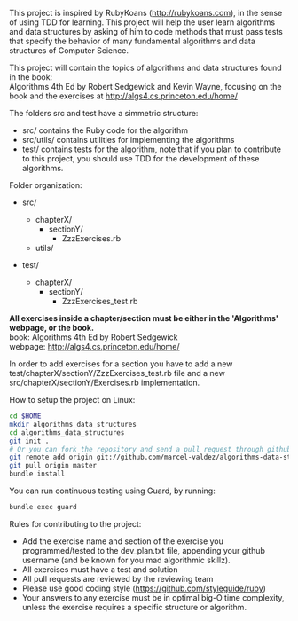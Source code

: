 <script src="http://www.ohloh.net/p/605940/widgets/project_basic_stats.js" type="text/javascript">
</script>
This project is inspired by RubyKoans (http://rubykoans.com), in the sense of using TDD for learning.
This project will help the user learn algorithms and data structures by asking of him to code methods that
must pass tests that specify the behavior of many fundamental algorithms and data structures of Computer Science.  
  
This project will contain the topics of algorithms and data structures found in the book:  
Algorithms 4th Ed by Robert Sedgewick and Kevin Wayne, focusing on the book and the exercises at http://algs4.cs.princeton.edu/home/

The folders src and test have a simmetric structure:
* src/ contains the Ruby code for the algorithm
* src/utils/ contains utilities for implementing the algorithms
* test/ contains tests for the algorithm, note that if you plan to contribute to this project, you should use TDD for the development of these algorithms.

Folder organization:
* src/  
    * chapterX/  
        * sectionY/
          * ZzzExercises.rb  
    * utils/
  
* test/ 
    * chapterX/  
      * sectionY/
          * ZzzExercises_test.rb  

**All exercises inside a chapter/section must be either in the 'Algorithms' webpage, or the book.**  
book: Algorithms 4th Ed by Robert Sedgewick  
webpage: http://algs4.cs.princeton.edu/home/  

In order to add exercises for a section you have to add a new test/chapterX/sectionY/ZzzExercises_test.rb file and a new src/chapterX/sectionY/Exercises.rb implementation.  

How to setup the project on Linux:

````bash
cd $HOME
mkdir algorithms_data_structures
cd algorithms_data_structures
git init .
# Or you can fork the repository and send a pull request through github to contribute.
git remote add origin git://github.com/marcel-valdez/algorithms-data-structures.git
git pull origin master
bundle install
````

You can run continuous testing using Guard, by running:
```` bash
bundle exec guard
````

Rules for contributing to the project:
* Add the exercise name and section of the exercise you programmed/tested to the dev_plan.txt file, appending 
  your github username (and be known for you mad algorithmic skillz).
* All exercises must have a test and solution
* All pull requests are reviewed by the reviewing team
* Please use good coding style (https://github.com/styleguide/ruby)
* Your answers to any exercise must be in optimal big-O time complexity, unless the exercise requires a specific structure or
algorithm.